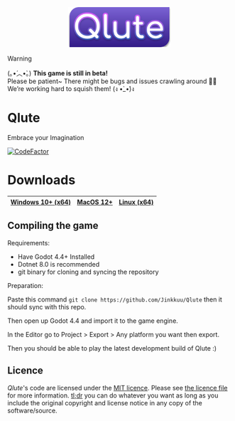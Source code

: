<p align="center">
  <img width="231" alt="Qlute Logo" src="https://github.com/Jinkku/Qlute/blob/Skin_Processing/Resources/System/mainmenulogo.svg?raw=true">
</p>

> [!WARNING]
> (｡•́︿•̀｡) **This game is still in beta!**  
> Please be patient~ There might be bugs and issues crawling around 🐞💔  
> We’re working hard to squish them! (ง •̀_•́)ง

# Qlute
Embrace your Imagination

[![CodeFactor](https://www.codefactor.io/repository/github/Jinkkuu/qlute/badge)](https://www.codefactor.io/repository/github/Jinkkuu/qlute)

# Downloads


| [Windows 10+ (x64)](https://github.com/Jinkkuu/Qlute/releases/latest/download/Windows.zip) | [MacOS 12+](https://github.com/Jinkkuu/Qlute/releases/latest/download/MacOS.zip)| [Linux (x64)](https://github.com/Jinkkuu/Qlute/releases/latest/download/Linux.zip)  |
|--------------------------------------------------------------------------------------|--------------------------------------------------------------------------------------------------------------------------------------------------------------------------------------------| ------------- | 

## Compiling the game
Requirements:
- Have Godot 4.4+ Installed
- Dotnet 8.0 is recommended
- git binary for cloning and syncing the repository

Preparation:

Paste this command  ```git clone https://github.com/Jinkkuu/Qlute``` then it should sync with this repo.

Then open up Godot 4.4 and import it to the game engine.

In the Editor go to Project > Export > Any platform you want then export.

Then you should be able to play the latest development build of Qlute :)

## Licence

*Qlute*'s code are licensed under the [MIT licence](https://opensource.org/licenses/MIT). Please see [the licence file](LICENCE) for more information. [tl;dr](https://tldrlegal.com/license/mit-license) you can do whatever you want as long as you include the original copyright and license notice in any copy of the software/source.

